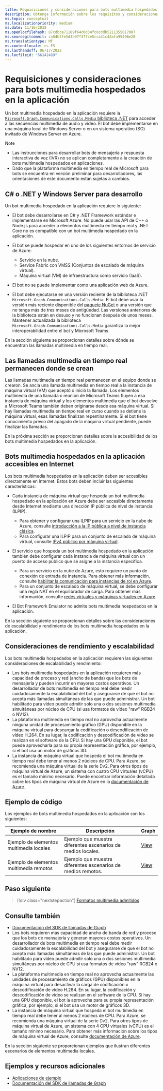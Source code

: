 ```yaml
---
title: Requisiciones y consideraciones para bots multimedia hospedados en la aplicación
description: Obtenga información sobre los requisitos y consideraciones importantes, así como las consideraciones de escalabilidad y rendimiento relacionadas con la creación de bots multimedia hospedados en aplicaciones para Teams
ms.topic: conceptual
ms.localizationpriority: medium
ms.date: 11/16/2018
ms.openlocfilehash: 87cdbce71189f64c0d34fc0cddb5211355017007
ms.sourcegitcommit: ca84b5fe5d3b97f377ce5cca41c48afa95496e28
ms.translationtype: MT
ms.contentlocale: es-ES
ms.lasthandoff: 06/17/2022
ms.locfileid: "66142489"
---
```

# <a name="requirements-and-considerations-for-application-hosted-media-bots"></a>Requisiciones y consideraciones para bots multimedia hospedados en la aplicación

Un bot multimedia hospedado en la aplicación requiere la [`Microsoft.Graph.Communications.Calls.Media` biblioteca .NET](https://www.nuget.org/packages/Microsoft.Graph.Communications.Calls.Media/) para acceder a las secuencias multimedia de audio y vídeo. El bot debe implementarse en una máquina local de Windows Server o en un sistema operativo (SO) invitado de Windows Server en Azure.

> [!NOTE]
>
> * Las instrucciones para desarrollar bots de mensajería y respuesta interactiva de voz (IVR) no se aplican completamente a la creación de bots multimedia hospedados en aplicaciones.
> * Dado que la plataforma multimedia en tiempo real de Microsoft para bots se encuentra en versión preliminar para desarrolladores, las orientaciones de este documento están sujetas a cambios.

## <a name="c-or-net-and-windows-server-for-development"></a>C# o .NET y Windows Server para desarrollo

Un bot multimedia hospedado en la aplicación requiere lo siguiente:

* El bot debe desarrollarse en C# y .NET Framework estándar e implementarse en Microsoft Azure. No puede usar las API de C++ o Node.js para acceder a elementos multimedia en tiempo real y .NET Core no es compatible con un bot multimedia hospedado en la aplicación.

* El bot se puede hospedar en uno de los siguientes entornos de servicio de Azure:
  * Servicio en la nube.
  * Service Fabric con VMSS (Conjuntos de escalado de máquina virtual).
  * Máquina virtual (VM) de infraestructura como servicio (IaaS).  
  
* El bot no se puede implementar como una aplicación web de Azure.

* El bot debe ejecutarse en una versión reciente de la biblioteca .NET `Microsoft.Graph.Communications.Calls.Media`. El bot debe usar la versión más reciente disponible del [paquete NuGet](https://www.nuget.org/packages/Microsoft.Graph.Communications.Calls.Media/) o una versión que no tenga más de tres meses de antigüedad. Las versiones anteriores de la biblioteca están en desuso y no funcionan después de unos meses. Mantener actualizada la biblioteca `Microsoft.Graph.Communications.Calls.Media` garantiza la mejor interoperabilidad entre el bot y Microsoft Teams.

En la sección siguiente se proporcionan detalles sobre dónde se encuentran las llamadas multimedia en tiempo real.

## <a name="real-time-media-calls-stay-where-theyre-created"></a>Las llamadas multimedia en tiempo real permanecen donde se crean

Las llamadas multimedia en tiempo real permanecen en el equipo donde se crearon. Se ancla una llamada multimedia en tiempo real a la instancia de máquina virtual (VM) que aceptó o inició la llamada. Los elementos multimedia de una llamada o reunión de Microsoft Teams fluyen a esa instancia de máquina virtual y los elementos multimedia que el bot devuelve a Microsoft Teams también deben originarse desde esa máquina virtual. Si hay llamadas multimedia en tiempo real en curso cuando se detiene la máquina virtual, esas llamadas finalizan repentinamente. Si el bot tiene conocimiento previo del apagado de la máquina virtual pendiente, puede finalizar las llamadas.

En la próxima sección se proporcionan detalles sobre la accesibilidad de los bots multimedia hospedados en la aplicación.

## <a name="application-hosted-media-bots-accessible-on-the-internet"></a>Bots multimedia hospedados en la aplicación accesibles en Internet

Los bots multimedia hospedados en la aplicación deben ser accesibles directamente en Internet. Estos bots deben incluir las siguientes características:

* Cada instancia de máquina virtual que hospeda un bot multimedia hospedado en la aplicación en Azure debe ser accesible directamente desde Internet mediante una dirección IP pública de nivel de instancia (ILPIP).
  * Para obtener y configurar una ILPIP para un servicio en la nube de Azure, consulte [introducción a la IP pública a nivel de instancia clásica](/azure/virtual-network/virtual-networks-instance-level-public-ip).
  * Para configurar una ILPIP para un conjunto de escalado de máquina virtual, consulte [IPv4 público por máquina virtual](/azure/virtual-machine-scale-sets/virtual-machine-scale-sets-networking#public-ipv4-per-virtual-machine).
* El servicio que hospeda un bot multimedia hospedado en la aplicación también debe configurar cada instancia de máquina virtual con un puerto de acceso público que se asigne a la instancia específica.
  * Para un servicio en la nube de Azure, esto requiere un punto de conexión de entrada de instancia. Para obtener más información, consulte [habilitar la comunicación para instancias de rol en Azure](/azure/cloud-services/cloud-services-enable-communication-role-instances).
  * Para un conjunto de escalado de máquina virtual, se debe configurar una regla NAT en el equilibrador de carga. Para obtener más información, consulte [redes virtuales y máquinas virtuales en Azure](/azure/virtual-machines/windows/network-overview).

* El Bot Framework Emulator no admite bots multimedia hospedados en la aplicación.

En la sección siguiente se proporcionan detalles sobre las consideraciones de escalabilidad y rendimiento de los bots multimedia hospedados en la aplicación.

## <a name="scalability-and-performance-considerations"></a>Consideraciones de rendimiento y escalabilidad

Los bots multimedia hospedados en la aplicación requieren las siguientes consideraciones de escalabilidad y rendimiento:

* Los bots multimedia hospedados en la aplicación requieren más capacidad de proceso y red (ancho de banda) que los bots de mensajería y pueden incurrir en mayores costos operativos. Un desarrollador de bots multimedia en tiempo real debe medir cuidadosamente la escalabilidad del bot y asegurarse de que el bot no acepta más llamadas simultáneas de las que puede administrar. Un bot habilitado para vídeo puede admitir solo una o dos sesiones multimedia simultáneas por núcleo de CPU (si usa formatos de vídeo "raw" RGB24 o NV12).
* La plataforma multimedia en tiempo real no aprovecha actualmente ninguna unidad de procesamiento gráfico (GPU) disponible en la máquina virtual para descargar la codificación o descodificación de vídeo H.264. En su lugar, la codificación y descodificación de vídeo se realizan en el software de la CPU. Si hay una GPU disponible, el bot puede aprovecharla para su propia representación gráfica, por ejemplo, si el bot usa un motor de gráficos 3D.
* La instancia de máquina virtual que hospeda el bot multimedia en tiempo real debe tener al menos 2 núcleos de CPU. Para Azure, se recomienda una máquina virtual de la serie Dv2. Para otros tipos de máquina virtual de Azure, un sistema con cuatro CPU virtuales (vCPU) es el tamaño mínimo necesario. Puede encontrar información detallada sobre los tipos de máquina virtual de Azure en la [documentación de Azure](/azure/virtual-machines/windows/sizes-general).

## <a name="code-sample"></a>Ejemplo de código

Los ejemplos de bots multimedia hospedados en la aplicación son los siguientes:

| **Ejemplo de nombre** | **Descripción** | **Graph** |
|------------|-------------|-----------|
| Ejemplo de elementos multimedia locales | Ejemplo que muestra diferentes escenarios de medios locales. | [View](https://github.com/microsoftgraph/microsoft-graph-comms-samples/tree/master/Samples/V1.0Samples/LocalMediaSamples) |
| Ejemplo de elementos multimedia remotos | Ejemplo que muestra diferentes escenarios de medios remotos. | [View](https://github.com/microsoftgraph/microsoft-graph-comms-samples/tree/master/Samples/V1.0Samples/RemoteMediaSamples) |

## <a name="next-step"></a>Paso siguiente

> [!div class="nextstepaction"]
> [Formatos multimedia admitidos](~/resources/media-formats.md)

## <a name="see-also"></a>Consulte también

* [Documentación del SDK de llamadas de Graph](https://microsoftgraph.github.io/microsoft-graph-comms-samples/docs/)
* Los bots requieren más capacidad de ancho de banda de red y proceso que los bots de mensajería y generan mayores costos operativos. Un desarrollador de bots multimedia en tiempo real debe medir cuidadosamente la escalabilidad del bot y asegurarse de que el bot no acepta más llamadas simultáneas de las que puede administrar. Un bot habilitado para vídeo puede admitir solo una o dos sesiones multimedia simultáneas por núcleo de CPU si usa formatos de vídeo "raw" RGB24 o NV12.
* La plataforma multimedia en tiempo real no aprovecha actualmente las unidades de procesamiento de gráficos (GPU) disponibles en la máquina virtual para desactivar la carga de codificación o descodificación de vídeo H.264. En su lugar, la codificación y descodificación de vídeo se realizan en el software de la CPU. Si hay una GPU disponible, el bot la aprovecha para su propia representación gráfica, por ejemplo, si el bot usa un motor de gráficos 3D.
* La instancia de máquina virtual que hospeda el bot multimedia en tiempo real debe tener al menos 2 núcleos de CPU. Para Azure, se recomienda una máquina virtual de la serie Dv2. Para otros tipos de máquina virtual de Azure, un sistema con 4 CPU virtuales (vCPU) es el tamaño mínimo necesario. Para obtener más información sobre los tipos de máquina virtual de Azure, consulte [documentación de Azure](/azure/virtual-machines/windows/sizes-general).

En la sección siguiente se proporcionan ejemplos que ilustran diferentes escenarios de elementos multimedia locales.

## <a name="samples-and-additional-resources"></a>Ejemplos y recursos adicionales

* [Aplicaciones de ejemplo](https://github.com/microsoftgraph/microsoft-graph-comms-samples/tree/master/Samples/V1.0Samples/LocalMediaSamples)
* [Documentación del SDK de llamadas de Graph](https://microsoftgraph.github.io/microsoft-graph-comms-samples/docs/)
